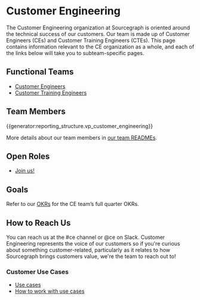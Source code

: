 # Customer Engineering

The Customer Engineering organization at Sourcegraph is oriented around the technical success of our customers. Our team is made up of Customer Engineers (CEs) and Customer Training Engineers (CTEs). This page contains information relevant to the CE organization as a whole, and each of the links below will take you to subteam-specific pages.


## Functional Teams

- [Customer Engineers](ce.md)
- [Customer Training Engineers](cte.md)


## Team Members

{{generator:reporting_structure.vp_customer_engineering}}

More details about our team members in [our team READMEs](readmes.md).

## Open Roles

- [Join us!](team/open-roles.md)

## Goals

Refer to our [OKRs](../../strategy-goals/goals/2023_q1/#customer-engineering) for the CE team’s full quarter OKRs.

## How to Reach Us

You can reach us at the #ce channel or @ce on Slack. Customer Engineering represents the voice of our customers so if you're curious about something customer-related, particularly as it relates to how Sourcegraph brings customers value, we're the team to reach out to!

### Customer Use Cases

- [Use cases](../../strategy-goals/strategy/index.md#use-cases)
- [How to work with use cases](../../strategy-goals/strategy/working-with-use-cases.md)
